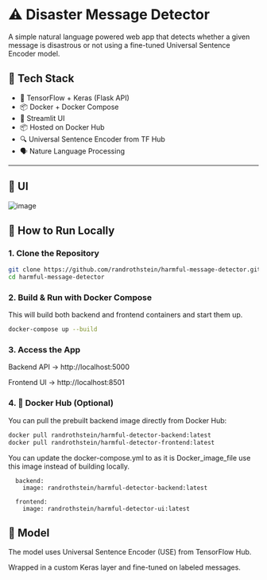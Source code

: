 # ⚠️ Disaster Message Detector

A simple natural language powered web app that detects whether a given message is disastrous or not using a fine-tuned Universal Sentence Encoder model.

## 🔧 Tech Stack

- 🧠 TensorFlow + Keras (Flask API)
- 📦 Docker + Docker Compose
- 🎨 Streamlit UI
- 📦 Hosted on Docker Hub
- 🔍 Universal Sentence Encoder from TF Hub
- 🗣️ Nature Language Processing

---

## 🎨 UI
![image](https://github.com/user-attachments/assets/6a233ab7-463f-4d0c-9cb6-05e8a76aa882)


## 🚀 How to Run Locally

### 1. Clone the Repository

```bash
git clone https://github.com/randrothstein/harmful-message-detector.git
cd harmful-message-detector
```
### 2. Build & Run with Docker Compose
This will build both backend and frontend containers and start them up.
```bash
docker-compose up --build
```
### 3. Access the App
Backend API → http://localhost:5000

Frontend UI → http://localhost:8501


### 4. 🐳 Docker Hub (Optional)
You can pull the prebuilt backend image directly from Docker Hub:
```bash
docker pull randrothstein/harmful-detector-backend:latest
docker pull randrothstein/harmful-detector-frontend:latest
```

You can update the docker-compose.yml to as it is Docker_image_file use this image instead of building locally.
```
  backend:
    image: randrothstein/harmful-detector-backend:latest

  frontend:
    image: randrothstein/harmful-detector-ui:latest
```


## 🤖 Model
The model uses Universal Sentence Encoder (USE) from TensorFlow Hub.

Wrapped in a custom Keras layer and fine-tuned on labeled messages.

